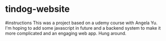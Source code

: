 # tindog-website
#instructions
This was a project based on a udemy course with Angela Yu. I'm hoping to add some javascript in future and a backend system to make it more complicated and an engaging web app. Hung around.